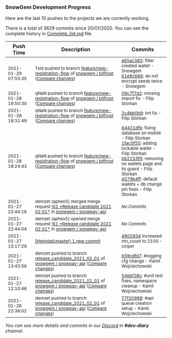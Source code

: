 
### SnowGem Development Progress

Here are the last 10 pushes to the projects we are currently working.

There is a total of 3629 commits since 20/01/2020. You can see the complete history in
 [Complete_list.md](Complete_list.md) file.

| Push Time | Description | Commits |
| --- | --- | --- |
| <sub>2021-01-29 07:55:35</sub> | <sub>Txid pushed to branch [feature/new\-registration\-flow](https://gitlab.com/snowgem/bitfrost/commits/feature/new-registration-flow) of [snowgem / bitfrost](https://gitlab.com/snowgem/bitfrost) ([Compare changes](https://gitlab.com/snowgem/bitfrost/compare/09c7f7d2f248c7c612c35e6cd68df5f685a719d2...61e8c666ced93a56ed973283f7a3be3ceb9e5013))</sub> | <sub>[a65ac385](https://gitlab.com/snowgem/bitfrost/-/commit/a65ac38574d1d39dfc46eb19be4e3fe439bd02c5): filter created wallet - Snowgem<br>[61e8c666](https://gitlab.com/snowgem/bitfrost/-/commit/61e8c666ced93a56ed973283f7a3be3ceb9e5013): do not encrypt seeds twice - Snowgem</sub> |
| <sub>2021-01-28 19:50:30</sub> | <sub>qNaN pushed to branch [feature/new\-registration\-flow](https://gitlab.com/snowgem/bitfrost/commits/feature/new-registration-flow) of [snowgem / bitfrost](https://gitlab.com/snowgem/bitfrost) ([Compare changes](https://gitlab.com/snowgem/bitfrost/compare/2c4bb0b93914031ea4ef4570e34af3d349519652...09c7f7d2f248c7c612c35e6cd68df5f685a719d2))</sub> | <sub>[09c7f7d2](https://gitlab.com/snowgem/bitfrost/-/commit/09c7f7d2f248c7c612c35e6cd68df5f685a719d2): missing import fix - Filip Storkan</sub> |
| <sub>2021-01-28 18:31:49</sub> | <sub>qNaN pushed to branch [feature/new\-registration\-flow](https://gitlab.com/snowgem/bitfrost/commits/feature/new-registration-flow) of [snowgem / bitfrost](https://gitlab.com/snowgem/bitfrost) ([Compare changes](https://gitlab.com/snowgem/bitfrost/compare/4579b4ff484e2a1c3352bd453b74d237a708e720...2c4bb0b93914031ea4ef4570e34af3d349519652))</sub> | <sub>[2c4bb0b9](https://gitlab.com/snowgem/bitfrost/-/commit/2c4bb0b93914031ea4ef4570e34af3d349519652): lint fix - Filip Storkan</sub> |
| <sub>2021-01-28 18:24:43</sub> | <sub>qNaN pushed to branch [feature/new\-registration\-flow](https://gitlab.com/snowgem/bitfrost/commits/feature/new-registration-flow) of [snowgem / bitfrost](https://gitlab.com/snowgem/bitfrost) ([Compare changes](https://gitlab.com/snowgem/bitfrost/compare/7867403c06d51614e4d18b8d4c485708ffac3317...4579b4ff484e2a1c3352bd453b74d237a708e720))</sub> | <sub>[64421dfb](https://gitlab.com/snowgem/bitfrost/-/commit/64421dfba67f2f3cb521a1fa2a6676c754b41551): fixing database on mobile - Filip Storkan<br>[1fac0f55](https://gitlab.com/snowgem/bitfrost/-/commit/1fac0f5501d7e9c483b52b9fae1ced48a0ab5b38): adding lockable wallet - Filip Storkan<br>[b62233f9](https://gitlab.com/snowgem/bitfrost/-/commit/b62233f98282501dd1afea050194c7aff77ec290): removing no wallets page and its guard - Filip Storkan<br>[4579b4ff](https://gitlab.com/snowgem/bitfrost/-/commit/4579b4ff484e2a1c3352bd453b74d237a708e720): default wallets + db change pin fixes - Filip Storkan</sub> |
| <sub>2021-01-27 22:44:16</sub> | <sub>demzet (aphex5) merged merge request [\!61 \*Release candidate 2021 02 01\*](https://gitlab.com/snowgem/snowpay-api/-/merge_requests/61) in [snowgem / snowpay\-api](https://gitlab.com/snowgem/snowpay-api)</sub> | <sub>_No Commits_</sub> |
| <sub>2021-01-27 22:44:04</sub> | <sub>demzet (aphex5) opened merge request [\!61 \*Release candidate 2021 02 01\*](https://gitlab.com/snowgem/snowpay-api/-/merge_requests/61) in [snowgem / snowpay\-api](https://gitlab.com/snowgem/snowpay-api)</sub> | <sub>_No Commits_</sub> |
| <sub>2021-01-27 15:17:29</sub> | <sub>[[Heimdall:master] 1 new commit](https://github.com/ciripel/Heimdall/commit/4802934c7b7d263d0b43c9cee7a92fe92b0995d9)</sub> | <sub>[4802934](https://github.com/ciripel/Heimdall/commit/4802934c7b7d263d0b43c9cee7a92fe92b0995d9) increased mn_count to 2100 - ciripel</sub> |
| <sub>2021-01-27 13:43:56</sub> | <sub>demzet pushed to branch [release\_candidate\_2021\_02\_01](https://gitlab.com/snowgem/snowpay-api/commits/release_candidate_2021_02_01) of [snowgem / snowpay\-api](https://gitlab.com/snowgem/snowpay-api) ([Compare changes](https://gitlab.com/snowgem/snowpay-api/compare/54ebf38c92d97b6b6e8d8cdee7fb201fa8f25827...b59cdfd7af83c8a66e5a97abf9c6c151358e9bb1))</sub> | <sub>[b59cdfd7](https://gitlab.com/snowgem/snowpay-api/-/commit/b59cdfd7af83c8a66e5a97abf9c6c151358e9bb1): #logging cfg change - Kamil Wojciechowski</sub> |
| <sub>2021-01-27 12:10:46</sub> | <sub>demzet pushed to branch [release\_candidate\_2021\_02\_01](https://gitlab.com/snowgem/snowpay-api/commits/release_candidate_2021_02_01) of [snowgem / snowpay\-api](https://gitlab.com/snowgem/snowpay-api) ([Compare changes](https://gitlab.com/snowgem/snowpay-api/compare/77f209888e835ccb66150ec995e0d784de62da8c...54ebf38c92d97b6b6e8d8cdee7fb201fa8f25827))</sub> | <sub>[54ebf38c](https://gitlab.com/snowgem/snowpay-api/-/commit/54ebf38c92d97b6b6e8d8cdee7fb201fa8f25827): #unit test fixes, namespace cleanup - Kamil Wojciechowski</sub> |
| <sub>2021-01-26 22:36:02</sub> | <sub>demzet pushed to branch [release\_candidate\_2021\_02\_01](https://gitlab.com/snowgem/snowpay-api/commits/release_candidate_2021_02_01) of [snowgem / snowpay\-api](https://gitlab.com/snowgem/snowpay-api) ([Compare changes](https://gitlab.com/snowgem/snowpay-api/compare/3d8f33d247ab143d0ea04f6cdae8b0a0da8b090a...77f209888e835ccb66150ec995e0d784de62da8c))</sub> | <sub>[77f20988](https://gitlab.com/snowgem/snowpay-api/-/commit/77f209888e835ccb66150ec995e0d784de62da8c): #api queue creation setup - Kamil Wojciechowski</sub> |

_You can see more details and commits in our [Discord](https://discord.gg/zumGnbg) in **#dev-diary** channel._
